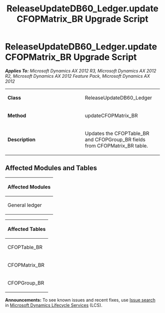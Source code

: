﻿---
title: ReleaseUpdateDB60_Ledger.updateCFOPMatrix_BR Upgrade Script
TOCTitle: ReleaseUpdateDB60_Ledger.updateCFOPMatrix_BR Upgrade Script
ms:assetid: b4282be7-6a84-cc19-e93d-1564b177b959
ms:mtpsurl: https://msdn.microsoft.com/en-us/library/JJ736967(v=AX.60)
ms:contentKeyID: 49710651
ms.date: 05/18/2015
mtps_version: v=AX.60
---

# ReleaseUpdateDB60\_Ledger.updateCFOPMatrix\_BR Upgrade Script 


_**Applies To:** Microsoft Dynamics AX 2012 R3, Microsoft Dynamics AX 2012 R2, Microsoft Dynamics AX 2012 Feature Pack, Microsoft Dynamics AX 2012_

<table>
<colgroup>
<col style="width: 50%" />
<col style="width: 50%" />
</colgroup>
<tbody>
<tr class="odd">
<td><p><strong>Class</strong></p></td>
<td><p>ReleaseUpdateDB60_Ledger</p></td>
</tr>
<tr class="even">
<td><p><strong>Method</strong></p></td>
<td><p>updateCFOPMatrix_BR</p></td>
</tr>
<tr class="odd">
<td><p><strong>Description</strong></p></td>
<td><p>Updates the CFOPTable_BR and CFOPGroup_BR fields from CFOPMatrix_BR table.</p></td>
</tr>
</tbody>
</table>


## Affected Modules and Tables

<table>
<colgroup>
<col style="width: 100%" />
</colgroup>
<thead>
<tr class="header">
<th><p>Affected Modules</p></th>
</tr>
</thead>
<tbody>
<tr class="odd">
<td><p>General ledger</p></td>
</tr>
</tbody>
</table>


<table>
<colgroup>
<col style="width: 100%" />
</colgroup>
<thead>
<tr class="header">
<th><p>Affected Tables</p></th>
</tr>
</thead>
<tbody>
<tr class="odd">
<td><p>CFOPTable_BR</p></td>
</tr>
<tr class="even">
<td><p>CFOPMatrix_BR</p></td>
</tr>
<tr class="odd">
<td><p>CFOPGroup_BR</p></td>
</tr>
</tbody>
</table>

  
**Announcements:** To see known issues and recent fixes, use [Issue search](http://go.microsoft.com/fwlink/?linkid=389258) in [Microsoft Dynamics Lifecycle Services](http://go.microsoft.com/fwlink/?linkid=306505) (LCS).

